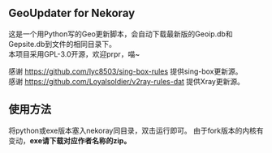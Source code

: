 ## GeoUpdater for Nekoray
这是一个用Python写的Geo更新脚本，会自动下载最新版的Geoip.db和Gepsite.db到文件的相同目录下。<br/>
本项目采用GPL-3.0开源，欢迎prpr，喵~

感谢 https://github.com/lyc8503/sing-box-rules 提供sing-box更新源。<br/>
感谢 https://github.com/Loyalsoldier/v2ray-rules-dat 提供Xray更新源。

## 使用方法
将python或exe版本塞入nekoray同目录，双击运行即可。
由于fork版本的内核有变动，**exe请下载对应作者名称的zip。**
